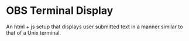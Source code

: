 # OBS Terminal Display
 An html + js setup that displays user submitted text in a manner similar to that of a Unix terminal.
